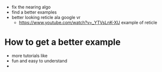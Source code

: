 - fix the nearing algo
- find a better examples
- better looking reticle ala google vr
  - https://www.youtube.com/watch?v=_YTVsLnK-XU example of reticle


# How to get a better example
- more tutorials like
- fun and easy to understand
- 